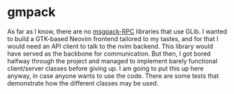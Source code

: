 # gmpack

As far as I know, there are no [msgpack-RPC](https://github.com/msgpack-rpc/msgpack-rpc/blob/master/spec.md) libraries that use GLib.
I wanted to build a GTK-based Neovim frontend tailored to my tastes, and for that I would need an API client to talk to the nvim backend.
This library would have served as the backbone for communication. But then, I got bored halfway through the project and managed to
implement barely functional client/server classes before giving up. I am going to put this up here anyway, in case anyone wants to use
the code. There are some tests that demonstrate how the different classes may be used.

